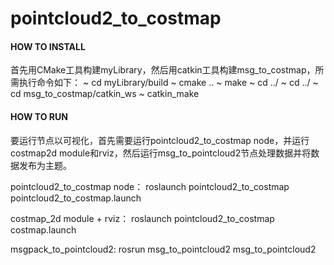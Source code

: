 # pointcloud2_to_costmap

#### HOW TO INSTALL
首先用CMake工具构建myLibrary，然后用catkin工具构建msg_to_costmap，所需执行命令如下：
~ cd myLibrary/build
~ cmake ..
~ make
~ cd ../
~ cd ../
~ cd msg_to_costmap/catkin_ws
~ catkin_make

#### HOW TO RUN

要运行节点以可视化，首先需要运行pointcloud2_to_costmap node，并运行costmap2d module和rviz，然后运行msg_to_pointcloud2节点处理数据并将数据发布为主题。

pointcloud2_to_costmap node：
roslaunch pointcloud2_to_costmap pointcloud2_to_costmap.launch 

costmap_2d module + rviz：
roslaunch pointcloud2_to_costmap costmap.launch

msgpack_to_pointcloud2:
rosrun msg_to_pointcloud2 msg_to_pointcloud2


